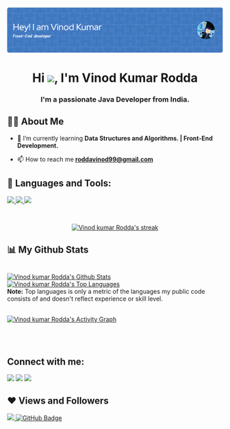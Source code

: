 ![Header](https://github.com/roddavinod99/roddavinod99/blob/3e0598debb8059200d4f6ff7417b67ae0f011972/github-header-image.png)

<h1 align="center">Hi <img src="https://raw.githubusercontent.com/MartinHeinz/MartinHeinz/master/wave.gif" width="10px">, I'm Vinod Kumar Rodda</h1>
<h3 align="center">I'm a passionate Java Developer from India.</h3>


## 🙋‍♂️ About Me


- 🌱 I’m currently learning **Data Structures and Algorithms. | Front-End Development.**


- 📫 How to reach me **roddavinod99@gmail.com**


## 🚀 Languages and Tools:

<p align="left"> 
    <a href="https://www.java.com" target="_blank"> <img src="https://img.icons8.com/color/48/000000/java-coffee-cup-logo.png"/> </a> 
    <a href="https://git-scm.com/" target="_blank"> <img src="https://img.icons8.com/color/48/000000/git.png"/> </a> 
    <a href="https://developer.mozilla.org/en-US/docs/Glossary/HTML5"> <img src="http://html5.com/images/HTML5_logo.png"/ height="48px"> </a> 
    
</p>

<!-- [![React Badge](https://img.shields.io/badge/-React-61DBFB?style=for-the-badge&labelColor=black&logo=react&logoColor=61DBFB)](#)  [![Javascript Badge](https://img.shields.io/badge/-Javascript-F0DB4F?style=for-the-badge&labelColor=black&logo=javascript&logoColor=F0DB4F)](#) [![Typescript Badge](https://img.shields.io/badge/-Typescript-007acc?style=for-the-badge&labelColor=black&logo=typescript&logoColor=007acc)](#) [![Nodejs Badge](https://img.shields.io/badge/-Nodejs-3C873A?style=for-the-badge&labelColor=black&logo=node.js&logoColor=3C873A)](#) [![GraphQL Badge](https://img.shields.io/badge/-GraphQl-e535ab?style=for-the-badge&labelColor=black&logo=node.js&logoColor=e535ab)](#) -->
<br/>

<p align="center">
    <a href="https://github.com/roddavinod99/github-readme-streak-stats">
        <img title="🔥 Get streak stats for your profile at git.io/streak-stats" alt="Vinod kumar Rodda's streak" src="https://github-readme-streak-stats.herokuapp.com/?user=roddavinod99&theme=black-ice&hide_border=true&stroke=0000&background=060A0CD0"/>
    </a>
</p>

## 📊 My Github Stats

  <br/>
    <a href="https://github.com/roddavinod99/github-readme-stats"><img alt="Vinod kumar Rodda's Github Stats" src="https://github-readme-stats.vercel.app/api?username=roddavinod99&show_icons=true&count_private=true&theme=react&hide_border=true&bg_color=0D1117" /></a>
  <a href="https://github.com/roddavinod99/github-readme-stats"><img alt="Vinod kumar Rodda's Top Languages" src="https://github-readme-stats.vercel.app/api/top-langs/?username=roddavinod99&langs_count=8&count_private=true&layout=compact&theme=react&hide_border=true&bg_color=0D1117" /></a>
  <br/>
  <b>Note:</b> Top languages is only a metric of the languages my public code consists of and doesn't reflect experience or skill level.


<br/>
<br/>

<a href="https://github.com/roddavinod99/github-readme-activity-graph"><img alt="Vinod kumar Rodda's Activity Graph" src="https://activity-graph.herokuapp.com/graph?username=roddavinod99&bg_color=0D1117&color=5BCDEC&line=5BCDEC&point=FFFFFF&hide_border=true" /></a>

<br/>
<br/>

## Connect with me:
<p align="left">

<a href = "https://www.linkedin.com/in/vinodkumarrodda/"><img src="https://img.icons8.com/fluent/48/000000/linkedin.png"/></a>
<a href = "https://twitter.com/roddavinod99"><img src="https://img.icons8.com/fluent/48/000000/twitter.png"/></a>
<a href = "https://www.instagram.com/___.vin___/"><img src="https://img.icons8.com/fluent/48/000000/instagram-new.png"/></a>

</p>

## ❤ Views and Followers
<a href="https://github.com/Meghna-DAS/github-profile-views-counter">
    <img src="https://komarev.com/ghpvc/?username=roddavinod99">
</a>
<a href="https://github.com/roddavinod99?tab=followers"><img src="https://img.shields.io/github/followers/roddavinod99?label=Followers&style=social" alt="GitHub Badge"></a>
